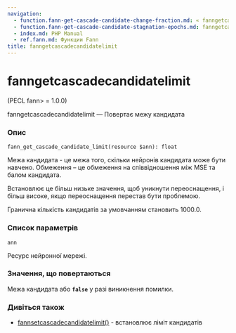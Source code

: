 ```yaml
---
navigation:
  - function.fann-get-cascade-candidate-change-fraction.md: « fanngetcascadecandidatechangefraction
  - function.fann-get-cascade-candidate-stagnation-epochs.md: fanngetcascadecandidatestagnationepochs »
  - index.md: PHP Manual
  - ref.fann.md: Функции Fann
title: fanngetcascadecandidatelimit
---
```

# fanngetcascadecandidatelimit

(PECL fann> = 1.0.0)

fanngetcascadecandidatelimit — Повертає межу кандидата

### Опис

```methodsynopsis
fann_get_cascade_candidate_limit(resource $ann): float
```

Межа кандидата - це межа того, скільки нейронів кандидата може бути навчено. Обмеження – це обмеження на співвідношення між MSE та балом кандидата.

Встановлює це більш низьке значення, щоб уникнути переоснащення, і більш високе, якщо переоснащення перестав бути проблемою.

Гранична кількість кандидатів за умовчанням становить 1000.0.

### Список параметрів

`ann`

Ресурс нейронної мережі.

### Значення, що повертаються

Межа кандидата або **`false`** у разі виникнення помилки.

### Дивіться також

-   [fannsetcascadecandidatelimit()](function.fann-set-cascade-candidate-limit.md) - встановлює ліміт кандидатів
